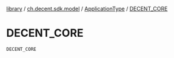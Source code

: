 [library](../../index.md) / [ch.decent.sdk.model](../index.md) / [ApplicationType](index.md) / [DECENT_CORE](./-d-e-c-e-n-t_-c-o-r-e.md)

# DECENT_CORE

`DECENT_CORE`